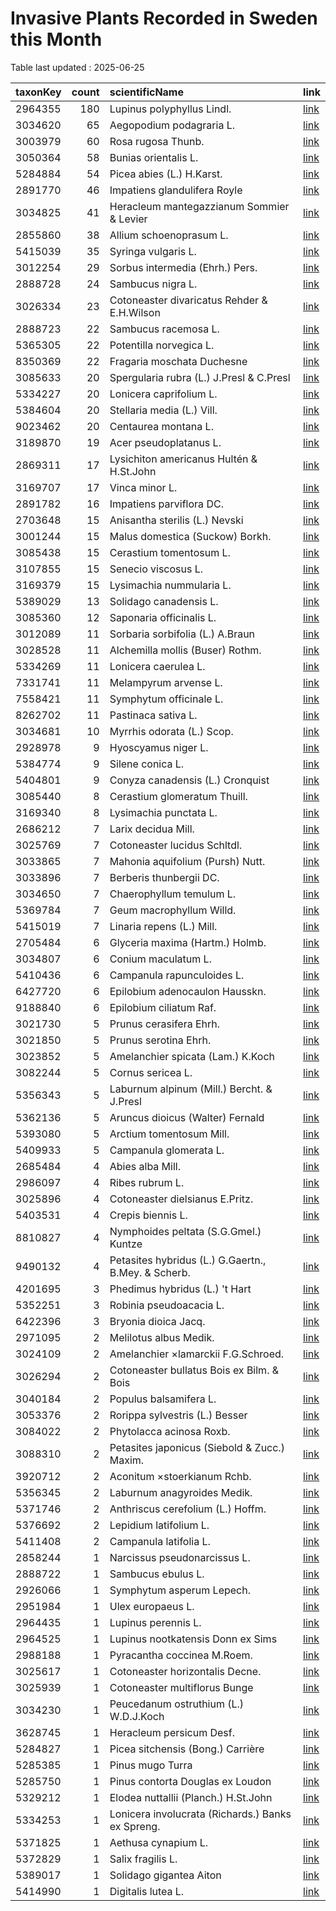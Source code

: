 
# Invasive Plants Recorded in Sweden this Month

Table last updated : 2025-06-25






|taxonKey | count|scientificName                                      |link |
|:--------|-----:|:---------------------------------------------------|:----|
|2964355  |   180|Lupinus polyphyllus Lindl.                          |[link](https://www.gbif.org/occurrence/search?country=SE&month=6&taxon_key=2964355&year=2025)|
|3034620  |    65|Aegopodium podagraria L.                            |[link](https://www.gbif.org/occurrence/search?country=SE&month=6&taxon_key=3034620&year=2025)|
|3003979  |    60|Rosa rugosa Thunb.                                  |[link](https://www.gbif.org/occurrence/search?country=SE&month=6&taxon_key=3003979&year=2025)|
|3050364  |    58|Bunias orientalis L.                                |[link](https://www.gbif.org/occurrence/search?country=SE&month=6&taxon_key=3050364&year=2025)|
|5284884  |    54|Picea abies (L.) H.Karst.                           |[link](https://www.gbif.org/occurrence/search?country=SE&month=6&taxon_key=5284884&year=2025)|
|2891770  |    46|Impatiens glandulifera Royle                        |[link](https://www.gbif.org/occurrence/search?country=SE&month=6&taxon_key=2891770&year=2025)|
|3034825  |    41|Heracleum mantegazzianum Sommier & Levier           |[link](https://www.gbif.org/occurrence/search?country=SE&month=6&taxon_key=3034825&year=2025)|
|2855860  |    38|Allium schoenoprasum L.                             |[link](https://www.gbif.org/occurrence/search?country=SE&month=6&taxon_key=2855860&year=2025)|
|5415039  |    35|Syringa vulgaris L.                                 |[link](https://www.gbif.org/occurrence/search?country=SE&month=6&taxon_key=5415039&year=2025)|
|3012254  |    29|Sorbus intermedia (Ehrh.) Pers.                     |[link](https://www.gbif.org/occurrence/search?country=SE&month=6&taxon_key=3012254&year=2025)|
|2888728  |    24|Sambucus nigra L.                                   |[link](https://www.gbif.org/occurrence/search?country=SE&month=6&taxon_key=2888728&year=2025)|
|3026334  |    23|Cotoneaster divaricatus Rehder & E.H.Wilson         |[link](https://www.gbif.org/occurrence/search?country=SE&month=6&taxon_key=3026334&year=2025)|
|2888723  |    22|Sambucus racemosa L.                                |[link](https://www.gbif.org/occurrence/search?country=SE&month=6&taxon_key=2888723&year=2025)|
|5365305  |    22|Potentilla norvegica L.                             |[link](https://www.gbif.org/occurrence/search?country=SE&month=6&taxon_key=5365305&year=2025)|
|8350369  |    22|Fragaria moschata Duchesne                          |[link](https://www.gbif.org/occurrence/search?country=SE&month=6&taxon_key=8350369&year=2025)|
|3085633  |    20|Spergularia rubra (L.) J.Presl & C.Presl            |[link](https://www.gbif.org/occurrence/search?country=SE&month=6&taxon_key=3085633&year=2025)|
|5334227  |    20|Lonicera caprifolium L.                             |[link](https://www.gbif.org/occurrence/search?country=SE&month=6&taxon_key=5334227&year=2025)|
|5384604  |    20|Stellaria media (L.) Vill.                          |[link](https://www.gbif.org/occurrence/search?country=SE&month=6&taxon_key=5384604&year=2025)|
|9023462  |    20|Centaurea montana L.                                |[link](https://www.gbif.org/occurrence/search?country=SE&month=6&taxon_key=9023462&year=2025)|
|3189870  |    19|Acer pseudoplatanus L.                              |[link](https://www.gbif.org/occurrence/search?country=SE&month=6&taxon_key=3189870&year=2025)|
|2869311  |    17|Lysichiton americanus Hultén & H.St.John            |[link](https://www.gbif.org/occurrence/search?country=SE&month=6&taxon_key=2869311&year=2025)|
|3169707  |    17|Vinca minor L.                                      |[link](https://www.gbif.org/occurrence/search?country=SE&month=6&taxon_key=3169707&year=2025)|
|2891782  |    16|Impatiens parviflora DC.                            |[link](https://www.gbif.org/occurrence/search?country=SE&month=6&taxon_key=2891782&year=2025)|
|2703648  |    15|Anisantha sterilis (L.) Nevski                      |[link](https://www.gbif.org/occurrence/search?country=SE&month=6&taxon_key=2703648&year=2025)|
|3001244  |    15|Malus domestica (Suckow) Borkh.                     |[link](https://www.gbif.org/occurrence/search?country=SE&month=6&taxon_key=3001244&year=2025)|
|3085438  |    15|Cerastium tomentosum L.                             |[link](https://www.gbif.org/occurrence/search?country=SE&month=6&taxon_key=3085438&year=2025)|
|3107855  |    15|Senecio viscosus L.                                 |[link](https://www.gbif.org/occurrence/search?country=SE&month=6&taxon_key=3107855&year=2025)|
|3169379  |    15|Lysimachia nummularia L.                            |[link](https://www.gbif.org/occurrence/search?country=SE&month=6&taxon_key=3169379&year=2025)|
|5389029  |    13|Solidago canadensis L.                              |[link](https://www.gbif.org/occurrence/search?country=SE&month=6&taxon_key=5389029&year=2025)|
|3085360  |    12|Saponaria officinalis L.                            |[link](https://www.gbif.org/occurrence/search?country=SE&month=6&taxon_key=3085360&year=2025)|
|3012089  |    11|Sorbaria sorbifolia (L.) A.Braun                    |[link](https://www.gbif.org/occurrence/search?country=SE&month=6&taxon_key=3012089&year=2025)|
|3028528  |    11|Alchemilla mollis (Buser) Rothm.                    |[link](https://www.gbif.org/occurrence/search?country=SE&month=6&taxon_key=3028528&year=2025)|
|5334269  |    11|Lonicera caerulea L.                                |[link](https://www.gbif.org/occurrence/search?country=SE&month=6&taxon_key=5334269&year=2025)|
|7331741  |    11|Melampyrum arvense L.                               |[link](https://www.gbif.org/occurrence/search?country=SE&month=6&taxon_key=7331741&year=2025)|
|7558421  |    11|Symphytum officinale L.                             |[link](https://www.gbif.org/occurrence/search?country=SE&month=6&taxon_key=7558421&year=2025)|
|8262702  |    11|Pastinaca sativa L.                                 |[link](https://www.gbif.org/occurrence/search?country=SE&month=6&taxon_key=8262702&year=2025)|
|3034681  |    10|Myrrhis odorata (L.) Scop.                          |[link](https://www.gbif.org/occurrence/search?country=SE&month=6&taxon_key=3034681&year=2025)|
|2928978  |     9|Hyoscyamus niger L.                                 |[link](https://www.gbif.org/occurrence/search?country=SE&month=6&taxon_key=2928978&year=2025)|
|5384774  |     9|Silene conica L.                                    |[link](https://www.gbif.org/occurrence/search?country=SE&month=6&taxon_key=5384774&year=2025)|
|5404801  |     9|Conyza canadensis (L.) Cronquist                    |[link](https://www.gbif.org/occurrence/search?country=SE&month=6&taxon_key=5404801&year=2025)|
|3085440  |     8|Cerastium glomeratum Thuill.                        |[link](https://www.gbif.org/occurrence/search?country=SE&month=6&taxon_key=3085440&year=2025)|
|3169340  |     8|Lysimachia punctata L.                              |[link](https://www.gbif.org/occurrence/search?country=SE&month=6&taxon_key=3169340&year=2025)|
|2686212  |     7|Larix decidua Mill.                                 |[link](https://www.gbif.org/occurrence/search?country=SE&month=6&taxon_key=2686212&year=2025)|
|3025769  |     7|Cotoneaster lucidus Schltdl.                        |[link](https://www.gbif.org/occurrence/search?country=SE&month=6&taxon_key=3025769&year=2025)|
|3033865  |     7|Mahonia aquifolium (Pursh) Nutt.                    |[link](https://www.gbif.org/occurrence/search?country=SE&month=6&taxon_key=3033865&year=2025)|
|3033896  |     7|Berberis thunbergii DC.                             |[link](https://www.gbif.org/occurrence/search?country=SE&month=6&taxon_key=3033896&year=2025)|
|3034650  |     7|Chaerophyllum temulum L.                            |[link](https://www.gbif.org/occurrence/search?country=SE&month=6&taxon_key=3034650&year=2025)|
|5369784  |     7|Geum macrophyllum Willd.                            |[link](https://www.gbif.org/occurrence/search?country=SE&month=6&taxon_key=5369784&year=2025)|
|5415019  |     7|Linaria repens (L.) Mill.                           |[link](https://www.gbif.org/occurrence/search?country=SE&month=6&taxon_key=5415019&year=2025)|
|2705484  |     6|Glyceria maxima (Hartm.) Holmb.                     |[link](https://www.gbif.org/occurrence/search?country=SE&month=6&taxon_key=2705484&year=2025)|
|3034807  |     6|Conium maculatum L.                                 |[link](https://www.gbif.org/occurrence/search?country=SE&month=6&taxon_key=3034807&year=2025)|
|5410436  |     6|Campanula rapunculoides L.                          |[link](https://www.gbif.org/occurrence/search?country=SE&month=6&taxon_key=5410436&year=2025)|
|6427720  |     6|Epilobium adenocaulon Hausskn.                      |[link](https://www.gbif.org/occurrence/search?country=SE&month=6&taxon_key=6427720&year=2025)|
|9188840  |     6|Epilobium ciliatum Raf.                             |[link](https://www.gbif.org/occurrence/search?country=SE&month=6&taxon_key=9188840&year=2025)|
|3021730  |     5|Prunus cerasifera Ehrh.                             |[link](https://www.gbif.org/occurrence/search?country=SE&month=6&taxon_key=3021730&year=2025)|
|3021850  |     5|Prunus serotina Ehrh.                               |[link](https://www.gbif.org/occurrence/search?country=SE&month=6&taxon_key=3021850&year=2025)|
|3023852  |     5|Amelanchier spicata (Lam.) K.Koch                   |[link](https://www.gbif.org/occurrence/search?country=SE&month=6&taxon_key=3023852&year=2025)|
|3082244  |     5|Cornus sericea L.                                   |[link](https://www.gbif.org/occurrence/search?country=SE&month=6&taxon_key=3082244&year=2025)|
|5356343  |     5|Laburnum alpinum (Mill.) Bercht. & J.Presl          |[link](https://www.gbif.org/occurrence/search?country=SE&month=6&taxon_key=5356343&year=2025)|
|5362136  |     5|Aruncus dioicus (Walter) Fernald                    |[link](https://www.gbif.org/occurrence/search?country=SE&month=6&taxon_key=5362136&year=2025)|
|5393080  |     5|Arctium tomentosum Mill.                            |[link](https://www.gbif.org/occurrence/search?country=SE&month=6&taxon_key=5393080&year=2025)|
|5409933  |     5|Campanula glomerata L.                              |[link](https://www.gbif.org/occurrence/search?country=SE&month=6&taxon_key=5409933&year=2025)|
|2685484  |     4|Abies alba Mill.                                    |[link](https://www.gbif.org/occurrence/search?country=SE&month=6&taxon_key=2685484&year=2025)|
|2986097  |     4|Ribes rubrum L.                                     |[link](https://www.gbif.org/occurrence/search?country=SE&month=6&taxon_key=2986097&year=2025)|
|3025896  |     4|Cotoneaster dielsianus E.Pritz.                     |[link](https://www.gbif.org/occurrence/search?country=SE&month=6&taxon_key=3025896&year=2025)|
|5403531  |     4|Crepis biennis L.                                   |[link](https://www.gbif.org/occurrence/search?country=SE&month=6&taxon_key=5403531&year=2025)|
|8810827  |     4|Nymphoides peltata (S.G.Gmel.) Kuntze               |[link](https://www.gbif.org/occurrence/search?country=SE&month=6&taxon_key=8810827&year=2025)|
|9490132  |     4|Petasites hybridus (L.) G.Gaertn., B.Mey. & Scherb. |[link](https://www.gbif.org/occurrence/search?country=SE&month=6&taxon_key=9490132&year=2025)|
|4201695  |     3|Phedimus hybridus (L.) 't Hart                      |[link](https://www.gbif.org/occurrence/search?country=SE&month=6&taxon_key=4201695&year=2025)|
|5352251  |     3|Robinia pseudoacacia L.                             |[link](https://www.gbif.org/occurrence/search?country=SE&month=6&taxon_key=5352251&year=2025)|
|6422396  |     3|Bryonia dioica Jacq.                                |[link](https://www.gbif.org/occurrence/search?country=SE&month=6&taxon_key=6422396&year=2025)|
|2971095  |     2|Melilotus albus Medik.                              |[link](https://www.gbif.org/occurrence/search?country=SE&month=6&taxon_key=2971095&year=2025)|
|3024109  |     2|Amelanchier ×lamarckii F.G.Schroed.                 |[link](https://www.gbif.org/occurrence/search?country=SE&month=6&taxon_key=3024109&year=2025)|
|3026294  |     2|Cotoneaster bullatus Bois ex Bilm. & Bois           |[link](https://www.gbif.org/occurrence/search?country=SE&month=6&taxon_key=3026294&year=2025)|
|3040184  |     2|Populus balsamifera L.                              |[link](https://www.gbif.org/occurrence/search?country=SE&month=6&taxon_key=3040184&year=2025)|
|3053376  |     2|Rorippa sylvestris (L.) Besser                      |[link](https://www.gbif.org/occurrence/search?country=SE&month=6&taxon_key=3053376&year=2025)|
|3084022  |     2|Phytolacca acinosa Roxb.                            |[link](https://www.gbif.org/occurrence/search?country=SE&month=6&taxon_key=3084022&year=2025)|
|3088310  |     2|Petasites japonicus (Siebold & Zucc.) Maxim.        |[link](https://www.gbif.org/occurrence/search?country=SE&month=6&taxon_key=3088310&year=2025)|
|3920712  |     2|Aconitum ×stoerkianum Rchb.                         |[link](https://www.gbif.org/occurrence/search?country=SE&month=6&taxon_key=3920712&year=2025)|
|5356345  |     2|Laburnum anagyroides Medik.                         |[link](https://www.gbif.org/occurrence/search?country=SE&month=6&taxon_key=5356345&year=2025)|
|5371746  |     2|Anthriscus cerefolium (L.) Hoffm.                   |[link](https://www.gbif.org/occurrence/search?country=SE&month=6&taxon_key=5371746&year=2025)|
|5376692  |     2|Lepidium latifolium L.                              |[link](https://www.gbif.org/occurrence/search?country=SE&month=6&taxon_key=5376692&year=2025)|
|5411408  |     2|Campanula latifolia L.                              |[link](https://www.gbif.org/occurrence/search?country=SE&month=6&taxon_key=5411408&year=2025)|
|2858244  |     1|Narcissus pseudonarcissus L.                        |[link](https://www.gbif.org/occurrence/search?country=SE&month=6&taxon_key=2858244&year=2025)|
|2888722  |     1|Sambucus ebulus L.                                  |[link](https://www.gbif.org/occurrence/search?country=SE&month=6&taxon_key=2888722&year=2025)|
|2926066  |     1|Symphytum asperum Lepech.                           |[link](https://www.gbif.org/occurrence/search?country=SE&month=6&taxon_key=2926066&year=2025)|
|2951984  |     1|Ulex europaeus L.                                   |[link](https://www.gbif.org/occurrence/search?country=SE&month=6&taxon_key=2951984&year=2025)|
|2964435  |     1|Lupinus perennis L.                                 |[link](https://www.gbif.org/occurrence/search?country=SE&month=6&taxon_key=2964435&year=2025)|
|2964525  |     1|Lupinus nootkatensis Donn ex Sims                   |[link](https://www.gbif.org/occurrence/search?country=SE&month=6&taxon_key=2964525&year=2025)|
|2988188  |     1|Pyracantha coccinea M.Roem.                         |[link](https://www.gbif.org/occurrence/search?country=SE&month=6&taxon_key=2988188&year=2025)|
|3025617  |     1|Cotoneaster horizontalis Decne.                     |[link](https://www.gbif.org/occurrence/search?country=SE&month=6&taxon_key=3025617&year=2025)|
|3025939  |     1|Cotoneaster multiflorus Bunge                       |[link](https://www.gbif.org/occurrence/search?country=SE&month=6&taxon_key=3025939&year=2025)|
|3034230  |     1|Peucedanum ostruthium (L.) W.D.J.Koch               |[link](https://www.gbif.org/occurrence/search?country=SE&month=6&taxon_key=3034230&year=2025)|
|3628745  |     1|Heracleum persicum Desf.                            |[link](https://www.gbif.org/occurrence/search?country=SE&month=6&taxon_key=3628745&year=2025)|
|5284827  |     1|Picea sitchensis (Bong.) Carrière                   |[link](https://www.gbif.org/occurrence/search?country=SE&month=6&taxon_key=5284827&year=2025)|
|5285385  |     1|Pinus mugo Turra                                    |[link](https://www.gbif.org/occurrence/search?country=SE&month=6&taxon_key=5285385&year=2025)|
|5285750  |     1|Pinus contorta Douglas ex Loudon                    |[link](https://www.gbif.org/occurrence/search?country=SE&month=6&taxon_key=5285750&year=2025)|
|5329212  |     1|Elodea nuttallii (Planch.) H.St.John                |[link](https://www.gbif.org/occurrence/search?country=SE&month=6&taxon_key=5329212&year=2025)|
|5334253  |     1|Lonicera involucrata (Richards.) Banks ex Spreng.   |[link](https://www.gbif.org/occurrence/search?country=SE&month=6&taxon_key=5334253&year=2025)|
|5371825  |     1|Aethusa cynapium L.                                 |[link](https://www.gbif.org/occurrence/search?country=SE&month=6&taxon_key=5371825&year=2025)|
|5372829  |     1|Salix fragilis L.                                   |[link](https://www.gbif.org/occurrence/search?country=SE&month=6&taxon_key=5372829&year=2025)|
|5389017  |     1|Solidago gigantea Aiton                             |[link](https://www.gbif.org/occurrence/search?country=SE&month=6&taxon_key=5389017&year=2025)|
|5414990  |     1|Digitalis lutea L.                                  |[link](https://www.gbif.org/occurrence/search?country=SE&month=6&taxon_key=5414990&year=2025)|


